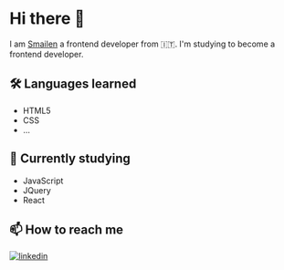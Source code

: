 
# Hi there 👋

I am [Smailen](https://github.com/Smailen5) a frontend developer from 🇮🇹. I'm studying to become a frontend developer.
 
## 🛠 Languages ​​learned
- HTML5
- CSS
- ...
  
## 🧰 Currently studying
- JavaScript
- JQuery
- React

## 📫 How to reach me
[![linkedin](https://img.shields.io/badge/linkedin-0A66C2?style=for-the-badge&logo=linkedin&logoColor=white)](https://www.linkedin.com/in/smailen-vargas/)

